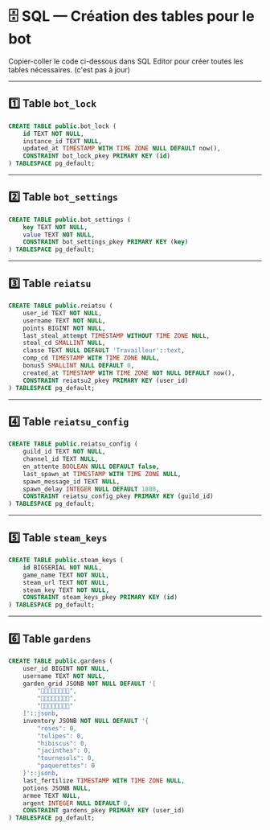 # 🗄️ SQL — Création des tables pour le bot

Copier-coller le code ci-dessous dans SQL Editor pour créer toutes les tables nécessaires. (c'est pas à jour)

---

## 1️⃣ Table `bot_lock`

```sql
CREATE TABLE public.bot_lock (
    id TEXT NOT NULL,
    instance_id TEXT NULL,
    updated_at TIMESTAMP WITH TIME ZONE NULL DEFAULT now(),
    CONSTRAINT bot_lock_pkey PRIMARY KEY (id)
) TABLESPACE pg_default;
````

---

## 2️⃣ Table `bot_settings`

```sql
CREATE TABLE public.bot_settings (
    key TEXT NOT NULL,
    value TEXT NOT NULL,
    CONSTRAINT bot_settings_pkey PRIMARY KEY (key)
) TABLESPACE pg_default;
```

---

## 3️⃣ Table `reiatsu`

```sql
CREATE TABLE public.reiatsu (
    user_id TEXT NOT NULL,
    username TEXT NOT NULL,
    points BIGINT NOT NULL,
    last_steal_attempt TIMESTAMP WITHOUT TIME ZONE NULL,
    steal_cd SMALLINT NULL,
    classe TEXT NULL DEFAULT 'Travailleur'::text,
    comp_cd TIMESTAMP WITH TIME ZONE NULL,
    bonus5 SMALLINT NULL DEFAULT 0,
    created_at TIMESTAMP WITH TIME ZONE NOT NULL DEFAULT now(),
    CONSTRAINT reiatsu2_pkey PRIMARY KEY (user_id)
) TABLESPACE pg_default;
```

---

## 4️⃣ Table `reiatsu_config`

```sql
CREATE TABLE public.reiatsu_config (
    guild_id TEXT NOT NULL,
    channel_id TEXT NULL,
    en_attente BOOLEAN NULL DEFAULT false,
    last_spawn_at TIMESTAMP WITH TIME ZONE NULL,
    spawn_message_id TEXT NULL,
    spawn_delay INTEGER NULL DEFAULT 1800,
    CONSTRAINT reiatsu_config_pkey PRIMARY KEY (guild_id)
) TABLESPACE pg_default;
```

---

## 5️⃣ Table `steam_keys`

```sql
CREATE TABLE public.steam_keys (
    id BIGSERIAL NOT NULL,
    game_name TEXT NOT NULL,
    steam_url TEXT NOT NULL,
    steam_key TEXT NOT NULL,
    CONSTRAINT steam_keys_pkey PRIMARY KEY (id)
) TABLESPACE pg_default;
```

---

## 6️⃣ Table `gardens`

```sql
CREATE TABLE public.gardens (
    user_id BIGINT NOT NULL,
    username TEXT NOT NULL,
    garden_grid JSONB NOT NULL DEFAULT '[
        "🌱🌱🌱🌱🌱🌱🌱🌱",
        "🌱🌱🌱🌱🌱🌱🌱🌱",
        "🌱🌱🌱🌱🌱🌱🌱🌱"
    ]'::jsonb,
    inventory JSONB NOT NULL DEFAULT '{
        "roses": 0,
        "tulipes": 0,
        "hibiscus": 0,
        "jacinthes": 0,
        "tournesols": 0,
        "paquerettes": 0
    }'::jsonb,
    last_fertilize TIMESTAMP WITH TIME ZONE NULL,
    potions JSONB NULL,
    armee TEXT NULL,
    argent INTEGER NULL DEFAULT 0,
    CONSTRAINT gardens_pkey PRIMARY KEY (user_id)
) TABLESPACE pg_default;
```

